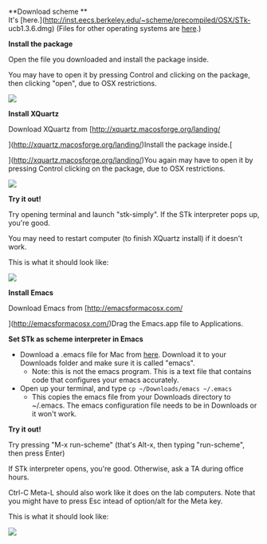 **Download scheme **  
It's [here.](http://inst.eecs.berkeley.edu/~scheme/precompiled/OSX/STk-
ucb1.3.6.dmg) (Files for other operating systems are
[here](http://inst.eecs.berkeley.edu/~scheme).)

**Install the package**

Open the file you downloaded and install the package inside.

You may have to open it by pressing Control and clicking on the package, then
clicking "open", due to OSX restrictions.

![](/static/Open_package.png)

**Install XQuartz**

Download XQuartz from [http://xquartz.macosforge.org/landing/

](http://xquartz.macosforge.org/landing/)Install the package inside.[

](http://xquartz.macosforge.org/landing/)You again may have to open it by
pressing Control clicking on the package, due to OSX restrictions.

![](/static/open_xquartz.png)

**Try it out!**

Try opening terminal and launch "stk-simply". If the STk interpreter pops up,
you're good.

You may need to restart computer (to finish XQuartz install) if it doesn't
work.

This is what it should look like:

![](/static/terminal.png)

**Install Emacs**

Download Emacs from [http://emacsformacosx.com/

](http://emacsformacosx.com/)Drag the Emacs.app file to Applications.

**Set STk as scheme interpreter in Emacs**

  * Download a .emacs file for Mac from [here](/static/emacs). Download it to your Downloads folder and make sure it is called "emacs".
    * Note: this is not the emacs program. This is a text file that contains code that configures your emacs accurately.
  * Open up your terminal, and type `cp ~/Downloads/emacs ~/.emacs`
    * This copies the emacs file from your Downloads directory to ~/.emacs. The emacs configuration file needs to be in Downloads or it won't work.

**Try it out!**

Try pressing "M-x run-scheme" (that's Alt-x, then typing "run-scheme", then
press Enter)

If STk interpreter opens, you're good. Otherwise, ask a TA during office
hours.

Ctrl-C Meta-L should also work like it does on the lab computers. Note that
you might have to press Esc intead of option/alt for the Meta key.

This is what it should look like:

![](/static/emacs_stk.png)

